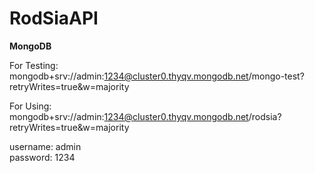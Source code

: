 # RodSiaAPI

<b>MongoDB</b>  

For Testing: mongodb+srv://admin:1234@cluster0.thyqv.mongodb.net/mongo-test?retryWrites=true&w=majority  

For Using: mongodb+srv://admin:1234@cluster0.thyqv.mongodb.net/rodsia?retryWrites=true&w=majority  

username: admin  
password: 1234  

